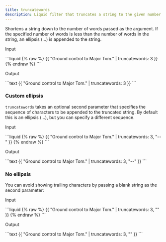```yaml
---
title: truncatewords
description: Liquid filter that truncates a string to the given number of words.
---
```


Shortens a string down to the number of words passed as the argument. If the specified number of words is less than the number of words in the string, an ellipsis (...) is appended to the string.

<p class="code-label">Input</p>
```liquid
{% raw %}
{{ "Ground control to Major Tom." | truncatewords: 3 }}
{% endraw %}
```

<p class="code-label">Output</p>
```text
{{ "Ground control to Major Tom." | truncatewords: 3 }}
```

### Custom ellipsis

`truncatewords` takes an optional second parameter that specifies the sequence of characters to be appended to the truncated string. By default this is an ellipsis (...), but you can specify a different sequence.

<p class="code-label">Input</p>
```liquid
{% raw %}
{{ "Ground control to Major Tom." | truncatewords: 3, "--" }}
{% endraw %}
```

<p class="code-label">Output</p>
```text
{{ "Ground control to Major Tom." | truncatewords: 3, "--" }}
```

### No ellipsis

You can avoid showing trailing characters by passing a blank string as the second parameter:

<p class="code-label">Input</p>
```liquid
{% raw %}
{{ "Ground control to Major Tom." | truncatewords: 3, "" }}
{% endraw %}
```

<p class="code-label">Output</p>
```text
{{ "Ground control to Major Tom." | truncatewords: 3, "" }}
```
